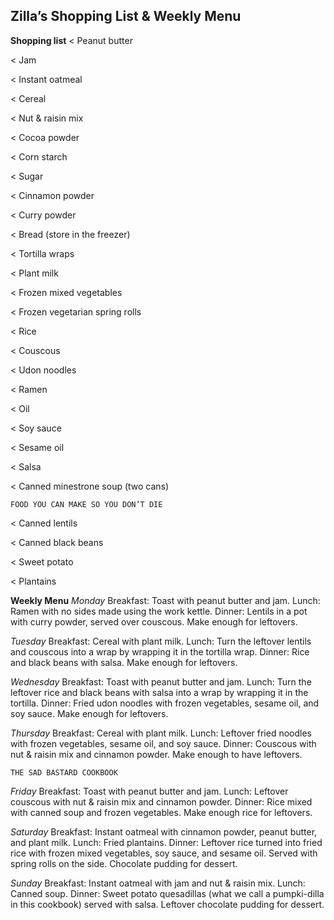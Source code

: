 ## Zilla’s Shopping List & Weekly Menu

**Shopping list**
< Peanut butter

< Jam

< Instant oatmeal

< Cereal

< Nut & raisin mix

< Cocoa powder

< Corn starch

< Sugar

< Cinnamon powder

< Curry powder

< Bread (store in the freezer)

< Tortilla wraps

< Plant milk

< Frozen mixed vegetables

< Frozen vegetarian spring rolls

< Rice

< Couscous

< Udon noodles

< Ramen

< Oil

< Soy sauce

< Sesame oil

< Salsa

< Canned minestrone soup (two cans)


```
FOOD YOU CAN MAKE SO YOU DON’T DIE
```
< Canned lentils

< Canned black beans

< Sweet potato

< Plantains

**Weekly Menu**
_Monday_
Breakfast: Toast with peanut butter and jam.
Lunch: Ramen with no sides made using the work kettle.
Dinner: Lentils in a pot with curry powder, served over couscous. Make
enough for leftovers.

_Tuesday_
Breakfast: Cereal with plant milk.
Lunch: Turn the leftover lentils and couscous into a wrap by wrapping it in
the tortilla wrap.
Dinner: Rice and black beans with salsa. Make enough for leftovers.

_Wednesday_
Breakfast: Toast with peanut butter and jam.
Lunch: Turn the leftover rice and black beans with salsa into a wrap by
wrapping it in the tortilla.
Dinner: Fried udon noodles with frozen vegetables, sesame oil, and soy sauce.
Make enough for leftovers.

_Thursday_
Breakfast: Cereal with plant milk.
Lunch: Leftover fried noodles with frozen
vegetables, sesame oil, and soy sauce.
Dinner: Couscous with nut & raisin mix and
cinnamon powder. Make enough to have
leftovers.


```
THE SAD BASTARD COOKBOOK
```
_Friday_
Breakfast: Toast with peanut butter and jam.
Lunch: Leftover couscous with nut & raisin mix and cinnamon powder.
Dinner: Rice mixed with canned soup and frozen vegetables. Make enough
rice for leftovers.

_Saturday_
Breakfast: Instant oatmeal with cinnamon powder, peanut butter, and plant
milk.
Lunch: Fried plantains.
Dinner: Leftover rice turned into fried rice with frozen mixed vegetables,
soy sauce, and sesame oil. Served with spring rolls on the side. Chocolate
pudding for dessert.

_Sunday_
Breakfast: Instant oatmeal with jam and nut & raisin mix.
Lunch: Canned soup.
Dinner: Sweet potato quesadillas (what we call a pumpki-dilla in this
cookbook) served with salsa. Leftover chocolate pudding for dessert.